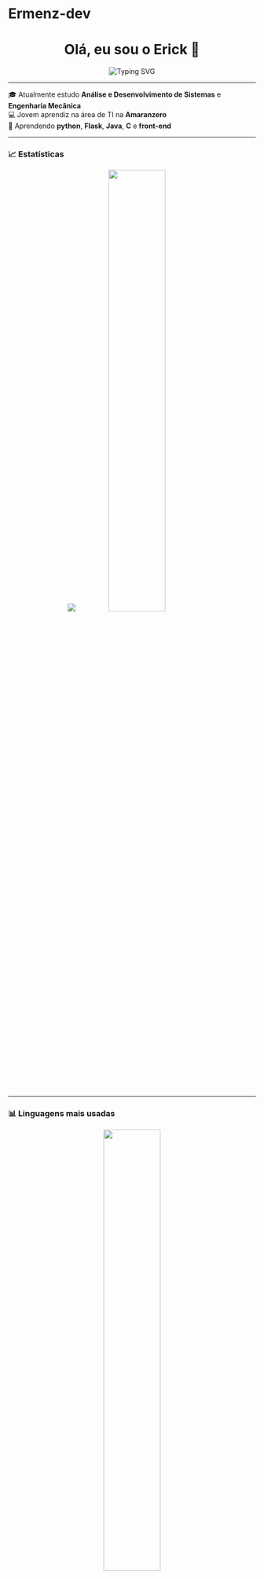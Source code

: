 # Ermenz-dev

<h1 align="center">Olá, eu sou o Erick 👋</h1>

<p align="center">
  <img src="https://readme-typing-svg.herokuapp.com?font=Fira+Code&size=24&pause=1000&center=true&vCenter=true&color=00F7FF&width=435&lines=Desenvolvedor+FullStack;Apaixonado+por+Tecnologia;Estudante+de+ADS+e+Engenharia" alt="Typing SVG" />
</p>

---

🎓 Atualmente estudo **Análise e Desenvolvimento de Sistemas** e **Engenharia Mecânica**  
💻 Jovem aprendiz na área de TI na **Amaranzero**  
🌱 Aprendendo **python**, **Flask**, **Java**, **C** e **front-end**

---

### 📈 Estatísticas
<p align="center">
  <img src="https://github-readme-stats.vercel.app/api/top-langs/?username=Ermenz&layout=compact&langs_count=6&hide=c" />
  <img width="48%" src="https://github-readme-streak-stats.herokuapp.com/?user=Ermenz&theme=radical" />
</p>

---

### 📊 Linguagens mais usadas
<p align="center">
  <img width="48%" src="https://github-readme-stats.vercel.app/api/top-langs/?username=Ermenz&layout=compact&theme=tokyonight" />
</p>

---

### 📍 Localização
📌 Brasil – sempre conectado 🌐  
🛠️ Curioso, criativo e focado em tecnologia!

---

<p align="center">
  <img src="https://komarev.com/ghpvc/?username=erick-dev&label=Profile+views&color=blueviolet" alt="Erick Profile Views" />
</p>
